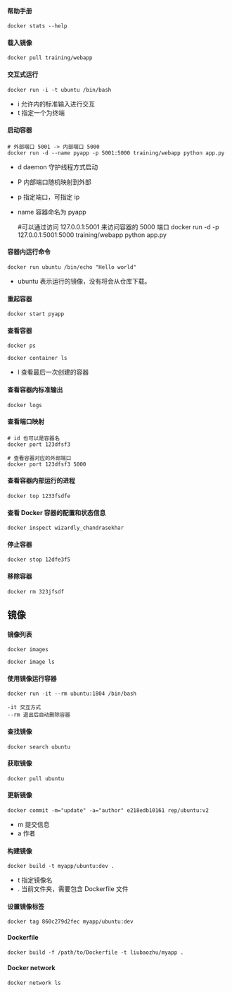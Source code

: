 #### 帮助手册

    docker stats --help

#### 载入镜像 

    docker pull training/webapp 

#### 交互式运行

    docker run -i -t ubuntu /bin/bash

- i 允许内的标准输入进行交互
- t 指定一个为终端

#### 启动容器

    # 外部端口 5001 -> 内部端口 5000
    docker run -d --name pyapp -p 5001:5000 training/webapp python app.py

- d daemon 守护线程方式启动 
- P 内部端口随机映射到外部
- p 指定端口，可指定 ip
- name 容器命名为 pyapp

    #可以通过访问 127.0.0.1:5001 来访问容器的 5000 端口
    docker run -d -p 127.0.0.1:5001:5000 training/webapp python app.py


#### 容器内运行命令

    docker run ubuntu /bin/echo "Hello world"

- ubuntu 表示运行的镜像，没有将会从仓库下载。

#### 重起容器

    docker start pyapp

#### 查看容器

    docker ps

    docker container ls

- l 查看最后一次创建的容器

#### 查看容器内标准输出

    docker logs

#### 查看端口映射
    # id 也可以是容器名
    docker port 123dfsf3 

    # 查看容器对应的外部端口
    docker port 123dfsf3 5000

#### 查看容器内部运行的进程

    docker top 1233fsdfe

#### 查看 Docker 容器的配置和状态信息

    docker inspect wizardly_chandrasekhar

#### 停止容器

    docker stop 12dfe3f5 

#### 移除容器

    docker rm 323jfsdf

## 镜像

#### 镜像列表

    docker images

    docker image ls

#### 使用镜像运行容器

    docker run -it --rm ubuntu:1804 /bin/bash

    -it 交互方式
    --rm 退出后自动删除容器

#### 查找镜像

    docker search ubuntu

#### 获取镜像

    docker pull ubuntu

#### 更新镜像

    docker commit -m="update" -a="author" e218edb10161 rep/ubuntu:v2

- m 提交信息
- a 作者

#### 构建镜像

    docker build -t myapp/ubuntu:dev .

- t 指定镜像名
- . 当前文件夹，需要包含 Dockerfile 文件

#### 设置镜像标签

    docker tag 860c279d2fec myapp/ubuntu:dev

#### Dockerfile

    docker build -f /path/to/Dockerfile -t liubaozhu/myapp .

#### Docker network

    docker network ls